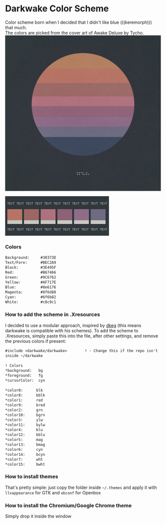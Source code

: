 # Darkwake Color Scheme

Color scheme born when I decided that I didn't like blue (((keremorph))) that much.  
The colors are picked from the cover art of Awake Deluxe by Tycho.  
![alt text](https://raw.githubusercontent.com/exentio/darkwake/master/awake_deluxe.jpg "Awake Deluxe cover art")

![alt text](https://raw.githubusercontent.com/exentio/darkwake/master/preview.png "Preview")

### Colors

    Background:     #30373D
    Text/Fore:      #BEC2A9
    Black:          #3E495F
    Red:            #B67466
    Green:          #9C6762
    Yellow:         #AF717E
    Blue:           #8e6176
    Magenta:        #8f6d88
    Cyan:           #6f6b82
    White:          #c8c9c1

### How to add the scheme in .Xresources

I decided to use a modular approach, inspired by [dkeg](https://github.com/dkeg) (this means darkwake is compatible with his schemes).
To add the scheme to .Xresources, simply paste this into the file, after other settings, and remove the previous colors if present:

    #include <darkwake/darkwake>        ! - Change this if the repo isn't inside ~/darkwake

    ! Colors
    *background:   bg
    *foreground:   fg
    *cursorColor:  cyn

    *color0:      blk
    *color8:      bblk
    *color1:      red
    *color9:      bred
    *color2:      grn
    *color10:     bgrn
    *color3:      ylw
    *color11:     bylw
    *color4:      blu
    *color12:     bblu
    *color5:      mag
    *color13:     bmag
    *color6:      cyn
    *color14:     bcyn
    *color7:      wht
    *color15:     bwht

### How to install themes

That's pretty simple: just copy the folder inside `~/.themes` and apply it with `llxappearance` for GTK and `obconf` for Openbox

### How to install the Chromium/Google Chrome theme

Simply drop it inside the window